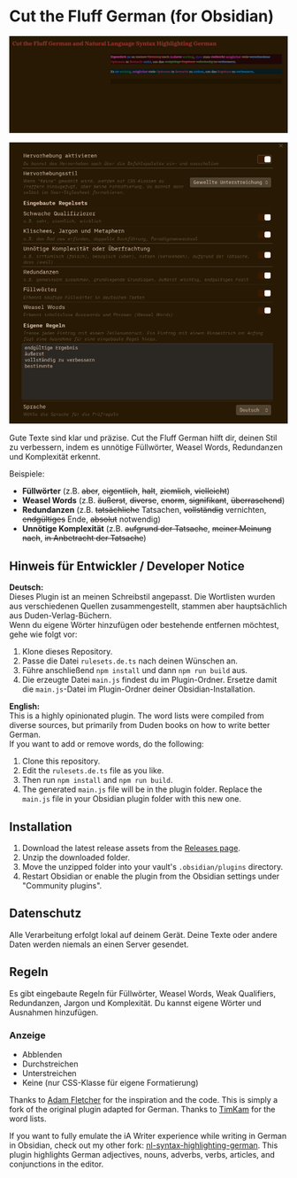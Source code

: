 # Cut the Fluff German (for Obsidian)

![Screenshot](assets/img.png)

![Screenshot](assets/img2.png)

Gute Texte sind klar und präzise. Cut the Fluff German hilft dir, deinen Stil zu verbessern, indem es unnötige Füllwörter, Weasel Words, Redundanzen und Komplexität erkennt.

Beispiele:

* **Füllwörter** (z.B. ~~aber~~, ~~eigentlich~~, ~~halt~~, ~~ziemlich~~, ~~vielleicht~~)
* **Weasel Words** (z.B. ~~äußerst~~, ~~diverse~~, ~~enorm~~, ~~signifikant~~, ~~überraschend~~)
* **Redundanzen** (z.B. ~~tatsächliche~~ Tatsachen, ~~vollständig~~ vernichten, ~~endgültiges~~ Ende, ~~absolut~~ notwendig)
* **Unnötige Komplexität** (z.B. ~~aufgrund der Tatsache~~, ~~meiner Meinung nach~~, ~~in Anbetracht der Tatsache~~)

## Hinweis für Entwickler / Developer Notice

**Deutsch:**  
Dieses Plugin ist an meinen Schreibstil angepasst. Die Wortlisten wurden aus verschiedenen Quellen zusammengestellt, stammen aber hauptsächlich aus Duden-Verlag-Büchern.  
Wenn du eigene Wörter hinzufügen oder bestehende entfernen möchtest, gehe wie folgt vor:
1. Klone dieses Repository.
2. Passe die Datei `rulesets.de.ts` nach deinen Wünschen an.
3. Führe anschließend `npm install` und dann `npm run build` aus.
4. Die erzeugte Datei `main.js` findest du im Plugin-Ordner. Ersetze damit die `main.js`-Datei im Plugin-Ordner deiner Obsidian-Installation.

**English:**  
This is a highly opinionated plugin. The word lists were compiled from diverse sources, but primarily from Duden books on how to write better German.  
If you want to add or remove words, do the following:
1. Clone this repository.
2. Edit the `rulesets.de.ts` file as you like.
3. Then run `npm install` and `npm run build`.
4. The generated `main.js` file will be in the plugin folder. Replace the `main.js` file in your Obsidian plugin folder with this new one.

## Installation

1. Download the latest release assets from the [Releases page](https://github.com/n12k0/obsidian-cut-the-fluff-german/releases).
2. Unzip the downloaded folder.
3. Move the unzipped folder into your vault's `.obsidian/plugins` directory.
4. Restart Obsidian or enable the plugin from the Obsidian settings under "Community plugins".

## Datenschutz

Alle Verarbeitung erfolgt lokal auf deinem Gerät. Deine Texte oder andere Daten werden niemals an einen Server gesendet.

## Regeln

Es gibt eingebaute Regeln für Füllwörter, Weasel Words, Weak Qualifiers, Redundanzen, Jargon und Komplexität. Du kannst eigene Wörter und Ausnahmen hinzufügen.

### Anzeige

* Abblenden
* Durchstreichen
* Unterstreichen
* Keine (nur CSS-Klasse für eigene Formatierung)

Thanks to [Adam Fletcher](https://github.com/adamfletcher/obsidian-cut-the-fluff) for the inspiration and the code. This is simply a fork of the original plugin adapted for German.
Thanks to [TimKam](https://github.com/TimKam) for the word lists.

If you want to fully emulate the iA Writer experience while writing in German in Obsidian, check out my other fork: [nl-syntax-highlighting-german](https://github.com/n12k0/nl-syntax-highlighting-german). This plugin highlights German adjectives, nouns, adverbs, verbs, articles, and conjunctions in the editor.

